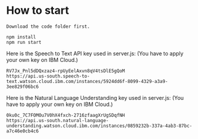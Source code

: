 # How to start

```
Download the code folder first.
```

```Run these commands to start
npm install
npm run start
```

Here is the Speech to Text API key used in server.js: (You have to apply your own key on IBM Cloud.)

```
RV7Jx_Pnl5dDQxzaz4-rpUyEelAxvn8qV4tsDlE5gQoM
https://api.us-south.speech-to-text.watson.cloud.ibm.com/instances/5924dd6f-8099-4329-a3a9-3ee829f06bc6
```

Here is the Natural Language Understanding key used in server.js: (You have to apply your own key on IBM Cloud.)

```
0ku0c_7C7FOMOu7V0hX4fxch-2716zfaagXrUgSDqfNH
https://api.us-south.natural-language-understanding.watson.cloud.ibm.com/instances/0859232b-337a-4ab3-87bc-a7c46e0cb4c6
```
